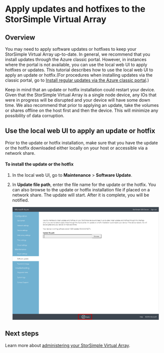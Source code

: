 <properties 
   pageTitle="Apply StorSimple Virtual Array updates | Microsoft Azure"
   description="Describes how to use the StorSimple Virtual Array web UI to apply updates and hotfixes"
   services="storsimple"
   documentationCenter="NA"
   authors="alkohli"
   manager="carmonm"
   editor="" />
<tags 
   ms.service="storsimple"
   ms.devlang="NA"
   ms.topic="article"
   ms.tgt_pltfrm="NA"
   ms.workload="TBD"
   ms.date="04/07/2016"
   ms.author="alkohli" />

# Apply updates and hotfixes to the StorSimple Virtual Array

## Overview

You may need to apply software updates or hotfixes to keep your StorSimple Virtual Array up-to-date. In general, we recommend that you install updates through the Azure classic portal. However, in instances where the portal is not available, you can use the local web UI to apply hotfixes or updates. This tutorial describes how to use the local web UI to apply an update or hotfix.(For procedures when installing updates via the classic portal, go to [Install regular updates via the Azure classic portal](storsimple-update-device.md#install-regular-updates-via-the-azure-classic-portal).) 

Keep in mind that an update or hotfix installation could restart your device. Given that the StorSimple Virtual Array is a single node device, any IOs that were in progress will be disrupted and your device will have some down time. We also recommend that prior to applying an update, take the volumes or shares offline on the host first and then the device. This will minimize any possibility of data corruption.

## Use the local web UI to apply an update or hotfix

Prior to the update or hotfix installation, make sure that you have the update or the hotfix downloaded either locally on your host or accessible via a network share.

#### To install the update or the hotfix

1. In the local web UI, go to **Maintenance** > **Software Update**.

2. In **Update file path**, enter the file name for the update or the hotfix. You can also browse to the update or hotfix installation file if placed on a network share. The update will start. After it is complete, you will be notified.

    ![update device](./media/storsimple-ova-update/image43.png)

## Next steps

Learn more about [administering your StorSimple Virtual Array](storsimple-ova-web-ui-admin.md).
